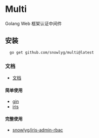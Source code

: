 # Multi

Golang Web 框架认证中间件

## 安装

```sh
  go get github.com/snowlyg/multi@latest
```

### 文档

- [文档](https://pkg.go.dev/github.com/snowlyg/multi)

#### 简单使用

- [gin](gin/example/main.go)
- [iris](iris/example/main.go)

#### 完整使用

- [snowlyg/iris-admin-rbac](https://github.com/snowlyg/iris-admin-rbac)
